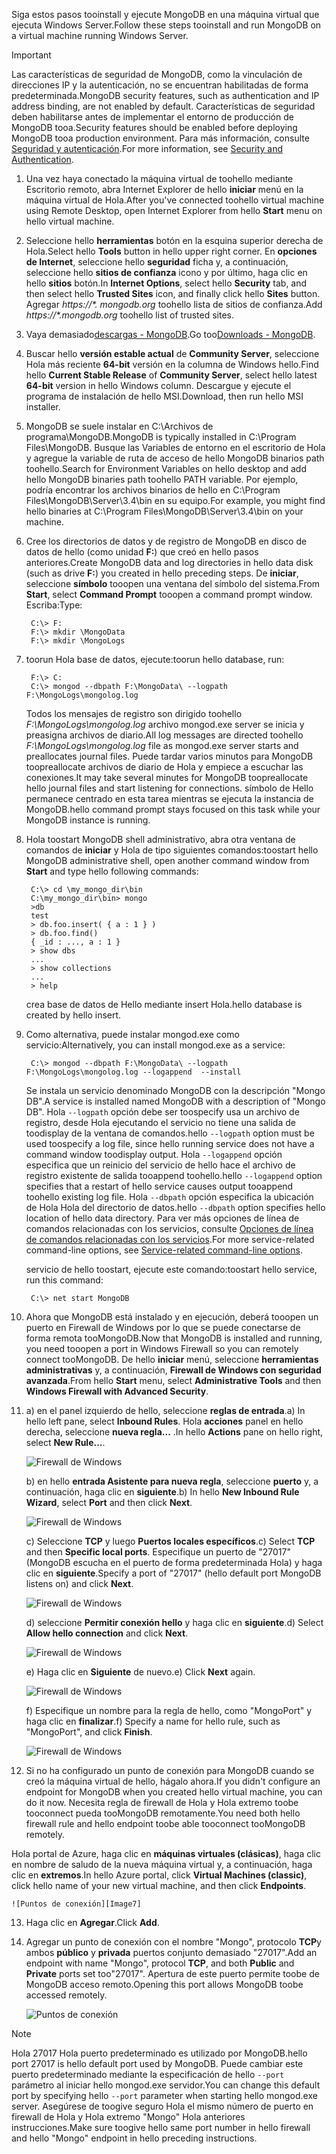 <span data-ttu-id="3c435-101">Siga estos pasos tooinstall y ejecute MongoDB en una máquina virtual que ejecuta Windows Server.</span><span class="sxs-lookup"><span data-stu-id="3c435-101">Follow these steps tooinstall and run MongoDB on a virtual machine running Windows Server.</span></span>

> [!IMPORTANT]
> <span data-ttu-id="3c435-102">Las características de seguridad de MongoDB, como la vinculación de direcciones IP y la autenticación, no se encuentran habilitadas de forma predeterminada.</span><span class="sxs-lookup"><span data-stu-id="3c435-102">MongoDB security features, such as authentication and IP address binding, are not enabled by default.</span></span> <span data-ttu-id="3c435-103">Características de seguridad deben habilitarse antes de implementar el entorno de producción de MongoDB tooa.</span><span class="sxs-lookup"><span data-stu-id="3c435-103">Security features should be enabled before deploying MongoDB tooa production environment.</span></span>  <span data-ttu-id="3c435-104">Para más información, consulte [Seguridad y autenticación](http://www.mongodb.org/display/DOCS/Security+and+Authentication).</span><span class="sxs-lookup"><span data-stu-id="3c435-104">For more information, see [Security and Authentication](http://www.mongodb.org/display/DOCS/Security+and+Authentication).</span></span>
>
>

1. <span data-ttu-id="3c435-105">Una vez haya conectado la máquina virtual de toohello mediante Escritorio remoto, abra Internet Explorer de hello **iniciar** menú en la máquina virtual de Hola.</span><span class="sxs-lookup"><span data-stu-id="3c435-105">After you've connected toohello virtual machine using Remote Desktop, open Internet Explorer from hello **Start** menu on hello virtual machine.</span></span>
2. <span data-ttu-id="3c435-106">Seleccione hello **herramientas** botón en la esquina superior derecha de Hola.</span><span class="sxs-lookup"><span data-stu-id="3c435-106">Select hello **Tools** button in hello upper right corner.</span></span>  <span data-ttu-id="3c435-107">En **opciones de Internet**, seleccione hello **seguridad** ficha y, a continuación, seleccione hello **sitios de confianza** icono y por último, haga clic en hello **sitios** botón.</span><span class="sxs-lookup"><span data-stu-id="3c435-107">In **Internet Options**, select hello **Security** tab, and then select hello **Trusted Sites** icon, and finally click hello **Sites** button.</span></span> <span data-ttu-id="3c435-108">Agregar *https://\*. mongodb.org* toohello lista de sitios de confianza.</span><span class="sxs-lookup"><span data-stu-id="3c435-108">Add *https://\*.mongodb.org* toohello list of trusted sites.</span></span>
3. <span data-ttu-id="3c435-109">Vaya demasiado[descargas - MongoDB](https://www.mongodb.com/download-center#community).</span><span class="sxs-lookup"><span data-stu-id="3c435-109">Go too[Downloads - MongoDB](https://www.mongodb.com/download-center#community).</span></span>
4. <span data-ttu-id="3c435-110">Buscar hello **versión estable actual** de **Community Server**, seleccione Hola más reciente **64-bit** versión en la columna de Windows hello.</span><span class="sxs-lookup"><span data-stu-id="3c435-110">Find hello **Current Stable Release** of **Community Server**, select hello latest **64-bit** version in hello Windows column.</span></span> <span data-ttu-id="3c435-111">Descargue y ejecute el programa de instalación de hello MSI.</span><span class="sxs-lookup"><span data-stu-id="3c435-111">Download, then run hello MSI installer.</span></span>
5. <span data-ttu-id="3c435-112">MongoDB se suele instalar en C:\Archivos de programa\MongoDB.</span><span class="sxs-lookup"><span data-stu-id="3c435-112">MongoDB is typically installed in C:\Program Files\MongoDB.</span></span> <span data-ttu-id="3c435-113">Busque las Variables de entorno en el escritorio de Hola y agregue la variable de ruta de acceso de hello MongoDB binarios path toohello.</span><span class="sxs-lookup"><span data-stu-id="3c435-113">Search for Environment Variables on hello desktop and add hello MongoDB binaries path toohello PATH variable.</span></span> <span data-ttu-id="3c435-114">Por ejemplo, podría encontrar los archivos binarios de hello en C:\Program Files\MongoDB\Server\3.4\bin en su equipo.</span><span class="sxs-lookup"><span data-stu-id="3c435-114">For example, you might find hello binaries at C:\Program Files\MongoDB\Server\3.4\bin on your machine.</span></span>
6. <span data-ttu-id="3c435-115">Cree los directorios de datos y de registro de MongoDB en disco de datos de hello (como unidad **F:**) que creó en hello pasos anteriores.</span><span class="sxs-lookup"><span data-stu-id="3c435-115">Create MongoDB data and log directories in hello data disk (such as drive **F:**) you created in hello preceding steps.</span></span> <span data-ttu-id="3c435-116">De **iniciar**, seleccione **símbolo** tooopen una ventana del símbolo del sistema.</span><span class="sxs-lookup"><span data-stu-id="3c435-116">From **Start**, select **Command Prompt** tooopen a command prompt window.</span></span>  <span data-ttu-id="3c435-117">Escriba:</span><span class="sxs-lookup"><span data-stu-id="3c435-117">Type:</span></span>

        C:\> F:
        F:\> mkdir \MongoData
        F:\> mkdir \MongoLogs
7. <span data-ttu-id="3c435-118">toorun Hola base de datos, ejecute:</span><span class="sxs-lookup"><span data-stu-id="3c435-118">toorun hello database, run:</span></span>

        F:\> C:
        C:\> mongod --dbpath F:\MongoData\ --logpath F:\MongoLogs\mongolog.log

    <span data-ttu-id="3c435-119">Todos los mensajes de registro son dirigido toohello *F:\MongoLogs\mongolog.log* archivo mongod.exe server se inicia y preasigna archivos de diario.</span><span class="sxs-lookup"><span data-stu-id="3c435-119">All log messages are directed toohello *F:\MongoLogs\mongolog.log* file as mongod.exe server starts and preallocates journal files.</span></span> <span data-ttu-id="3c435-120">Puede tardar varios minutos para MongoDB toopreallocate archivos de diario de Hola y empiece a escuchar las conexiones.</span><span class="sxs-lookup"><span data-stu-id="3c435-120">It may take several minutes for MongoDB toopreallocate hello journal files and start listening for connections.</span></span> <span data-ttu-id="3c435-121">símbolo de Hello permanece centrado en esta tarea mientras se ejecuta la instancia de MongoDB.</span><span class="sxs-lookup"><span data-stu-id="3c435-121">hello command prompt stays focused on this task while your MongoDB instance is running.</span></span>
8. <span data-ttu-id="3c435-122">Hola toostart MongoDB shell administrativo, abra otra ventana de comandos de **iniciar** y Hola de tipo siguientes comandos:</span><span class="sxs-lookup"><span data-stu-id="3c435-122">toostart hello MongoDB administrative shell, open another command window from **Start** and type hello following commands:</span></span>

        C:\> cd \my_mongo_dir\bin  
        C:\my_mongo_dir\bin> mongo  
        >db  
        test
        > db.foo.insert( { a : 1 } )  
        > db.foo.find()  
        { _id : ..., a : 1 }  
        > show dbs  
        ...  
        > show collections  
        ...  
        > help  

    <span data-ttu-id="3c435-123">crea base de datos de Hello mediante insert Hola.</span><span class="sxs-lookup"><span data-stu-id="3c435-123">hello database is created by hello insert.</span></span>
9. <span data-ttu-id="3c435-124">Como alternativa, puede instalar mongod.exe como servicio:</span><span class="sxs-lookup"><span data-stu-id="3c435-124">Alternatively, you can install mongod.exe as a service:</span></span>

        C:\> mongod --dbpath F:\MongoData\ --logpath F:\MongoLogs\mongolog.log --logappend  --install

    <span data-ttu-id="3c435-125">Se instala un servicio denominado MongoDB con la descripción "Mongo DB".</span><span class="sxs-lookup"><span data-stu-id="3c435-125">A service is installed named MongoDB with a description of "Mongo DB".</span></span> <span data-ttu-id="3c435-126">Hola `--logpath` opción debe ser toospecify usa un archivo de registro, desde Hola ejecutando el servicio no tiene una salida de toodisplay de la ventana de comandos.</span><span class="sxs-lookup"><span data-stu-id="3c435-126">hello `--logpath` option must be used toospecify a log file, since hello running service does not have a command window toodisplay output.</span></span>  <span data-ttu-id="3c435-127">Hola `--logappend` opción especifica que un reinicio del servicio de hello hace el archivo de registro existente de salida tooappend toohello.</span><span class="sxs-lookup"><span data-stu-id="3c435-127">hello `--logappend` option specifies that a restart of hello service causes output tooappend toohello existing log file.</span></span>  <span data-ttu-id="3c435-128">Hola `--dbpath` opción especifica la ubicación de Hola Hola del directorio de datos.</span><span class="sxs-lookup"><span data-stu-id="3c435-128">hello `--dbpath` option specifies hello location of hello data directory.</span></span> <span data-ttu-id="3c435-129">Para ver más opciones de línea de comandos relacionadas con los servicios, consulte [Opciones de línea de comandos relacionadas con los servicios][MongoWindowsSvcOptions].</span><span class="sxs-lookup"><span data-stu-id="3c435-129">For more service-related command-line options, see [Service-related command-line options][MongoWindowsSvcOptions].</span></span>

    <span data-ttu-id="3c435-130">servicio de hello toostart, ejecute este comando:</span><span class="sxs-lookup"><span data-stu-id="3c435-130">toostart hello service, run this command:</span></span>

        C:\> net start MongoDB
10. <span data-ttu-id="3c435-131">Ahora que MongoDB está instalado y en ejecución, deberá tooopen un puerto en Firewall de Windows por lo que se puede conectarse de forma remota tooMongoDB.</span><span class="sxs-lookup"><span data-stu-id="3c435-131">Now that MongoDB is installed and running, you need tooopen a port in Windows Firewall so you can remotely connect tooMongoDB.</span></span>  <span data-ttu-id="3c435-132">De hello **iniciar** menú, seleccione **herramientas administrativas** y, a continuación, **Firewall de Windows con seguridad avanzada**.</span><span class="sxs-lookup"><span data-stu-id="3c435-132">From hello **Start** menu, select **Administrative Tools** and then **Windows Firewall with Advanced Security**.</span></span>
11. <span data-ttu-id="3c435-133">a) en el panel izquierdo de hello, seleccione **reglas de entrada**.</span><span class="sxs-lookup"><span data-stu-id="3c435-133">a) In hello left pane, select **Inbound Rules**.</span></span>  <span data-ttu-id="3c435-134">Hola **acciones** panel en hello derecha, seleccione **nueva regla...** .</span><span class="sxs-lookup"><span data-stu-id="3c435-134">In hello **Actions** pane on hello right, select **New Rule...**.</span></span>

    ![Firewall de Windows][Image1]

    <span data-ttu-id="3c435-136">b) en hello **entrada Asistente para nueva regla**, seleccione **puerto** y, a continuación, haga clic en **siguiente**.</span><span class="sxs-lookup"><span data-stu-id="3c435-136">b) In hello **New Inbound Rule Wizard**, select **Port** and then click **Next**.</span></span>

    ![Firewall de Windows][Image2]

    <span data-ttu-id="3c435-138">c) Seleccione **TCP** y luego **Puertos locales específicos**.</span><span class="sxs-lookup"><span data-stu-id="3c435-138">c) Select **TCP** and then **Specific local ports**.</span></span>  <span data-ttu-id="3c435-139">Especifique un puerto de "27017" (MongoDB escucha en el puerto de forma predeterminada Hola) y haga clic en **siguiente**.</span><span class="sxs-lookup"><span data-stu-id="3c435-139">Specify a port of "27017" (hello default port MongoDB listens on) and click **Next**.</span></span>

    ![Firewall de Windows][Image3]

    <span data-ttu-id="3c435-141">d) seleccione **Permitir conexión hello** y haga clic en **siguiente**.</span><span class="sxs-lookup"><span data-stu-id="3c435-141">d) Select **Allow hello connection** and click **Next**.</span></span>

    ![Firewall de Windows][Image4]

    <span data-ttu-id="3c435-143">e) Haga clic en **Siguiente** de nuevo.</span><span class="sxs-lookup"><span data-stu-id="3c435-143">e) Click **Next** again.</span></span>

    ![Firewall de Windows][Image5]

    <span data-ttu-id="3c435-145">f) Especifique un nombre para la regla de hello, como "MongoPort" y haga clic en **finalizar**.</span><span class="sxs-lookup"><span data-stu-id="3c435-145">f) Specify a name for hello rule, such as "MongoPort", and click **Finish**.</span></span>

    ![Firewall de Windows][Image6]

12. <span data-ttu-id="3c435-147">Si no ha configurado un punto de conexión para MongoDB cuando se creó la máquina virtual de hello, hágalo ahora.</span><span class="sxs-lookup"><span data-stu-id="3c435-147">If you didn't configure an endpoint for MongoDB when you created hello virtual machine, you can do it now.</span></span> <span data-ttu-id="3c435-148">Necesita regla de firewall de Hola y Hola extremo toobe tooconnect pueda tooMongoDB remotamente.</span><span class="sxs-lookup"><span data-stu-id="3c435-148">You need both hello firewall rule and hello endpoint toobe able tooconnect tooMongoDB remotely.</span></span>

  <span data-ttu-id="3c435-149">Hola portal de Azure, haga clic en **máquinas virtuales (clásicas)**, haga clic en nombre de saludo de la nueva máquina virtual y, a continuación, haga clic en **extremos**.</span><span class="sxs-lookup"><span data-stu-id="3c435-149">In hello Azure portal, click **Virtual Machines (classic)**, click hello name of your new virtual machine, and then click **Endpoints**.</span></span>

    ![Puntos de conexión][Image7]

13. <span data-ttu-id="3c435-151">Haga clic en **Agregar**.</span><span class="sxs-lookup"><span data-stu-id="3c435-151">Click **Add**.</span></span>

14. <span data-ttu-id="3c435-152">Agregar un punto de conexión con el nombre "Mongo", protocolo **TCP**y ambos **público** y **privada** puertos conjunto demasiado "27017".</span><span class="sxs-lookup"><span data-stu-id="3c435-152">Add an endpoint with name "Mongo", protocol **TCP**, and both **Public** and **Private** ports set too"27017".</span></span> <span data-ttu-id="3c435-153">Apertura de este puerto permite toobe de MongoDB acceso remoto.</span><span class="sxs-lookup"><span data-stu-id="3c435-153">Opening this port allows MongoDB toobe accessed remotely.</span></span>

    ![Puntos de conexión][Image9]

> [!NOTE]
> <span data-ttu-id="3c435-155">Hola 27017 Hola puerto predeterminado es utilizado por MongoDB.</span><span class="sxs-lookup"><span data-stu-id="3c435-155">hello port 27017 is hello default port used by MongoDB.</span></span> <span data-ttu-id="3c435-156">Puede cambiar este puerto predeterminado mediante la especificación de hello `--port` parámetro al iniciar hello mongod.exe servidor.</span><span class="sxs-lookup"><span data-stu-id="3c435-156">You can change this default port by specifying hello `--port` parameter when starting hello mongod.exe server.</span></span> <span data-ttu-id="3c435-157">Asegúrese de toogive seguro Hola el mismo número de puerto en firewall de Hola y Hola extremo "Mongo" Hola anteriores instrucciones.</span><span class="sxs-lookup"><span data-stu-id="3c435-157">Make sure toogive hello same port number in hello firewall and hello "Mongo" endpoint in hello preceding instructions.</span></span>
>
>

[MongoDownloads]: http://www.mongodb.org/downloads

[MongoWindowsSvcOptions]: http://www.mongodb.org/display/DOCS/Windows+Service


[Image1]: ./media/install-and-run-mongo-on-win2k8-vm/WinFirewall1.png
[Image2]: ./media/install-and-run-mongo-on-win2k8-vm/WinFirewall2.png
[Image3]: ./media/install-and-run-mongo-on-win2k8-vm/WinFirewall3.png
[Image4]: ./media/install-and-run-mongo-on-win2k8-vm/WinFirewall4.png
[Image5]: ./media/install-and-run-mongo-on-win2k8-vm/WinFirewall5.png
[Image6]: ./media/install-and-run-mongo-on-win2k8-vm/WinFirewall6.png
[Image7]: ./media/install-and-run-mongo-on-win2k8-vm/menusendpointadd.png
<!-- Removed 03/08/2017. Not in new portal. -->
<!-- [Image8]: ./media/install-and-run-mongo-on-win2k8-vm/WinVmAddEndpoint2.png
-->
[Image9]: ./media/install-and-run-mongo-on-win2k8-vm/newendpointdetails.png
